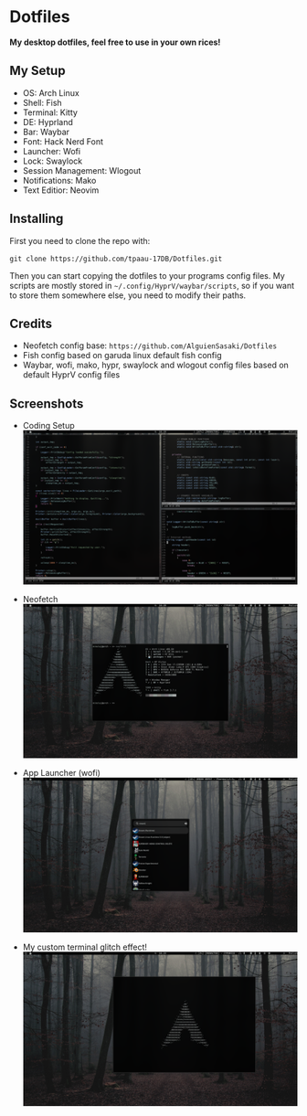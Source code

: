# Dotfiles

**My desktop dotfiles, feel free to use in your own rices!**


## My Setup

* OS: Arch Linux
* Shell: Fish
* Terminal: Kitty
* DE: Hyprland
* Bar: Waybar
* Font: Hack Nerd Font
* Launcher: Wofi
* Lock: Swaylock
* Session Management: Wlogout
* Notifications: Mako
* Text Editior: Neovim


## Installing

First you need to clone the repo with:
```
git clone https://github.com/tpaau-17DB/Dotfiles.git
```

Then you can start copying the dotfiles to your programs config files.
My scripts are mostly stored in `~/.config/HyprV/waybar/scripts`, so if you want to store them 
somewhere else, you need to modify their paths.

## Credits

* Neofetch config base: `https://github.com/AlguienSasaki/Dotfiles`
* Fish config based on garuda linux default fish config
* Waybar, wofi, mako, hypr, swaylock and wlogout config files based on default HyprV config files

## Screenshots


* Coding Setup
![Coding Setup](https://github.com/tpaau-17DB/Dotfiles/blob/main/screenshots/screenshot-20241024-161953.png?raw=true)


* Neofetch
![Neofetch](https://github.com/tpaau-17DB/Dotfiles/blob/main/screenshots/screenshot-20241024-162031.png?raw=true)


* App Launcher (wofi)
![Wofi](https://github.com/tpaau-17DB/Dotfiles/blob/main/screenshots/screenshot-20241024-162108.png?raw=true)


* My custom terminal glitch effect!
![glitch-effect](https://github.com/tpaau-17DB/Dotfiles/blob/main/screenshots/screenshot-20241024-162446.png)
